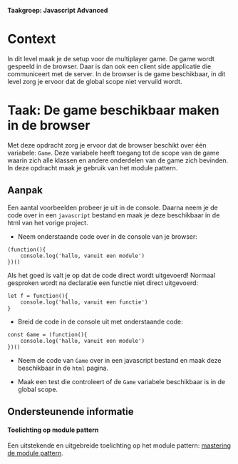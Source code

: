 **Taakgroep: Javascript Advanced**

# Context

In dit level maak je de setup voor de multiplayer game. De game wordt gespeeld in de browser. Daar is dan ook een client side applicatie die communiceert met de server. In de browser is de game beschikbaar, in dit level zorg je ervoor dat de global scope niet vervuild wordt.

# Taak: De game beschikbaar maken in de browser

Met deze opdracht zorg je ervoor dat de browser beschikt over één variabele: `Game`. Deze variabele heeft toegang tot de scope van de game waarin zich alle klassen en andere onderdelen van de game zich bevinden. In deze opdracht maak je gebruik van het module pattern.

## Aanpak

Een aantal voorbeelden probeer je uit in de console. Daarna neem je de code over in een `javascript` bestand en maak je deze beschikbaar in de html van het vorige project.

-   Neem onderstaande code over in de console van je browser:

```
(function(){
    console.log('hallo, vanuit een module')
})()
```

Als het goed is valt je op dat de code direct wordt uitgevoerd! Normaal gesproken wordt na declaratie een functie niet direct uitgevoerd:

```
let f = function(){
    console.log('hallo, vanuit een functie')
}
```

-   Breid de code in de console uit met onderstaande code:

```
const Game = (function(){
    console.log('hallo, vanuit een module')
})()
```

-   Neem de code van `Game` over in een javascript bestand en maak deze beschikbaar in de `html` pagina.
    
-   Maak een test die controleert of de `Game` variabele beschikbaar is in de global scope.
    

## Ondersteunende informatie

#### Toelichting op module pattern

Een uitstekende en uitgebreide toelichting op het module pattern: [mastering de module pattern](https://ultimatecourses.com/blog/mastering-the-module-pattern).